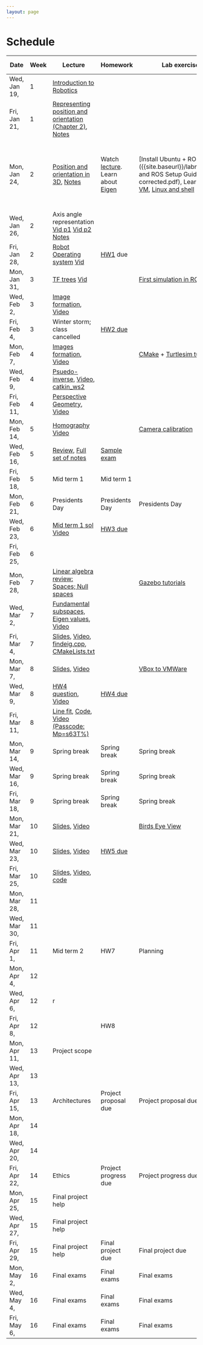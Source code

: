 ```yaml
---
layout: page
---
```

# Schedule

| Date         | Week | Lecture                                                                                                                                                                                                                                                                                                                                                                                                                                      | Homework                                                                                                                                                   | Lab exercise                                                                                                                                                                                                      | Extra reading                                                                                                                                                                                                                                                          |
|--------------|------|----------------------------------------------------------------------------------------------------------------------------------------------------------------------------------------------------------------------------------------------------------------------------------------------------------------------------------------------------------------------------------------------------------------------------------------------|------------------------------------------------------------------------------------------------------------------------------------------------------------|-------------------------------------------------------------------------------------------------------------------------------------------------------------------------------------------------------------------|------------------------------------------------------------------------------------------------------------------------------------------------------------------------------------------------------------------------------------------------------------------------|
| Wed, Jan 19, | 1    | [Introduction to Robotics]({{site.baseurl}}/slides/01-19-intro-to-robotics.html)                                                                                                                                                                                                                                                                                                                                                             |                                                                                                                                                            |                                                                                                                                                                                                                   |                                                                                                                                                                                                                                                                        |
| Fri, Jan 21, | 1    | [Representing position and orientation (Chapter 2)](https://drive.google.com/file/d/1-zbVbARtWxv-rtyrPm0-eUjj6bTp3UHN/view?usp=sharing), [Notes]({{site.baseurl}}/slides/01-21-coordinate-transformations-2D.pdf)                                                                                                                                                                                                                            |                                                                                                                                                            |                                                                                                                                                                                                                   |                                                                                                                                                                                                                                                                        |
| Mon, Jan 24, | 2    | [Position and orientation in 3D](https://drive.google.com/file/d/1NyJizoUiL2rYIY68DqhTMQzx-iDp1UHS/view?usp=sharing), [Notes]({{site.baseurl}}/slides/01-24-coordinate-transformations.pdf)                                                                                                                                                                                                                                                  | Watch [lecture](https://drive.google.com/file/d/1NyJizoUiL2rYIY68DqhTMQzx-iDp1UHS/view?usp=sharing). Learn about [Eigen](https://eigen.tuxfamily.org/dox/) | [Install Ubuntu + ROS]({{site.baseurl}}/labnotes/VM and ROS Setup Guide-corrected.pdf), Learn about [VM](https://www.virtualbox.org/manual/), [Linux and shell](https://missing.csail.mit.edu/2020/course-shell/) | [Diebel (2006)](https://www.astro.rug.nl/software/kapteyn-beta/_downloads/attitude.pdf), Chapter 2 of textbook. [1](https://natanaso.github.io/ece276a2021/ref/ECE276A_6_Rotations.pdf) [Barfoot-Ch.6.1-6.3](http://asrl.utias.utoronto.ca/~tdb/bib/barfoot_ser17.pdf) |
| Wed, Jan 26, | 2    | Axis angle representation [Vid p1](https://drive.google.com/file/d/1p-kiNmQEA0zEEz5css-Mtwo2OlQrXtQx/view?usp=sharing) [Vid p2](https://drive.google.com/file/d/1_Z6z9Zf4PqZods50yGVtwXWb1uiHaoSd/view?usp=sharing) [Notes]({{site.baseurl}}/slides/01-26-axis-angle.pdf)                                                                                                                                                                    |                                                                                                                                                            |                                                                                                                                                                                                                   | [Hauser's Robotic Systems](http://motion.pratt.duke.edu/RoboticSystems/3DRotations.html)                                                                                                                                                                               |
| Fri, Jan 28, | 2    | [Robot Operating system]({{site.baseurl}}/slides/01-28-ros-intro.html) [Vid](https://drive.google.com/file/d/11RT_oRep8qpHEPG20h3lN1FtvmXhwA2Z/view?usp=sharing)                                                                                                                                                                                                                                                                             | [HW1]({{site.baseurl}}/hw/hw1/hw1.pdf) due                                                                                                                 |                                                                                                                                                                                                                   |                                                                                                                                                                                                                                                                        |
| Mon, Jan 31, | 3    | [TF trees]({{site.baseurl}}/slides/01-31-tf-trees.html) [Vid](https://drive.google.com/file/d/1E_RLQXXK7_q4vZLIMbXoWTSya28qsEPq/view?usp=sharing)                                                                                                                                                                                                                                                                                            |                                                                                                                                                            | [First simulation in ROS](http://wiki.ros.org/turtlesim/Tutorials)                                                                                                                                                |                                                                                                                                                                                                                                                                        |
| Wed, Feb 2,  | 3    | [Image formation]({{site.baseurl}}/slides/02-02-image_formation_files/main.pdf.pdf), [Video](https://drive.google.com/file/d/11BMiG9IwmX_QoGnzq2lmhJT1Z5NaZkna/view?usp=sharing)                                                                                                                                                                                                                                                             |                                                                                                                                                            |                                                                                                                                                                                                                   |                                                                                                                                                                                                                                                                        |
| Fri, Feb 4,  | 3    | Winter storm; class cancelled                                                                                                                                                                                                                                                                                                                                                                                                                | [HW2 due]({{site.baseurl}}/hw/hw2/hw2.pdf)                                                                                                                 |                                                                                                                                                                                                                   |                                                                                                                                                                                                                                                                        |
| Mon, Feb 7,  | 4    | [Images formation]({{site.baseurl}}/slides/02-07-image_formation_files/main.pdf.pdf), [Video](https://drive.google.com/file/d/1-Ex_u-W6GWelxwuVS7OgCgDjAatTDivt/view?usp=sharing)                                                                                                                                                                                                                                                            |                                                                                                                                                            | [CMake](https://cmake.org/cmake/help/latest/guide/tutorial/index.html) + [Turtlesim tutorial](http://wiki.ros.org/turtlesim/Tutorials)                                                                            |                                                                                                                                                                                                                                                                        |
| Wed, Feb 9,  | 4    | [Psuedo-inverse]({{site.baseurl}}/slides/02-09-image_formation_files/main.pdf),  [Video](https://drive.google.com/file/d/1T_A_bpVqs45yXTEuXgLYePlofOHjFGhO/view?usp=sharing), [catkin_ws2](https://github.com/wecacuee/ECE417-Mobile-Robots/tree/master/code/02-10/catkin_ws2)                                                                                                                                                               |                                                                                                                                                            |                                                                                                                                                                                                                   |                                                                                                                                                                                                                                                                        |
| Fri, Feb 11, | 4    | [Perspective Geometry]({{site.baseurl}}/slides/02-11-camera-calibration_files/main.pdf.pdf), [Video](https://drive.google.com/file/d/1nu-Olz96RdnnVZ6L-Du9ja_g6lvMDJnD/view?usp=sharing)                                                                                                                                                                                                                                                     |                                                                                                                                                            |                                                                                                                                                                                                                   |                                                                                                                                                                                                                                                                        |
| Mon, Feb 14, | 5    | [Homography]({{site.baseurl}}/slides/02-14-homography_files/main.pdf.pdf) [Video](https://drive.google.com/file/d/18L39j0_oLpYFKidZKfWuwSzQkNtx5NB5/view?usp=sharing)                                                                                                                                                                                                                                                                        |                                                                                                                                                            | [Camera calibration](https://docs.google.com/document/d/e/2PACX-1vR4nwLR9y5xaxC5W7s3r62LPNxPPAu-xUduaF0psDLC3QrU6BEK8ZPkCMUYme6uvWum-onWmFPylpN9/pub)                                                             |                                                                                                                                                                                                                                                                        |
| Wed, Feb 16, | 5    | [Review](https://drive.google.com/file/d/1Ar_nFyxTgqY8zzTZHKgwRR6P2Z6vYQqD/view?usp=sharing), [Full set of notes]({{site.baseurl}}/slides/02-16-review/main.pdf)                                                                                                                                                                                                                                                                             | [Sample exam]({{site.baseurl}}/exam/mt1/mt1.pdf.pdf)                                                                                                       |                                                                                                                                                                                                                   |                                                                                                                                                                                                                                                                        |
| Fri, Feb 18, | 5    | Mid term 1                                                                                                                                                                                                                                                                                                                                                                                                                                   | Mid term 1                                                                                                                                                 |                                                                                                                                                                                                                   |                                                                                                                                                                                                                                                                        |
| Mon, Feb 21, | 6    | Presidents Day                                                                                                                                                                                                                                                                                                                                                                                                                               | Presidents Day                                                                                                                                             | Presidents Day                                                                                                                                                                                                    |                                                                                                                                                                                                                                                                        |
| Wed, Feb 23, | 6    | [Mid term 1 sol]({{site.baseurl}}/exam/02-18-mt1/mt1.pdf.pdf) [Video](https://drive.google.com/file/d/1wgY2LAw7LQnh_IyHY0XDAr2yorXta93Z/view?usp=sharing)                                                                                                                                                                                                                                                                                    | [HW3 due]({{site.baseurl}}/hw/hw3/hw3.pdf)                                                                                                                 |                                                                                                                                                                                                                   |                                                                                                                                                                                                                                                                        |
| Fri, Feb 25, | 6    |                                                                                                                                                                                                                                                                                                                                                                                                                                              |                                                                                                                                                            |                                                                                                                                                                                                                   |                                                                                                                                                                                                                                                                        |
| Mon, Feb 28, | 7    | [Linear algebra review: Spaces; Null spaces]({{site.baseurl}}/slides/02-28-linear-algebra_files/main.pdf.pdf)                                                                                                                                                                                                                                                                                                                                |                                                                                                                                                            | [Gazebo tutorials]({{site.baseurl}}/labnotes/02-28/gazebo-tutorials-car-demo/)                                                                                                                                    |                                                                                                                                                                                                                                                                        |
| Wed, Mar 2,  | 7    | [Fundamental subspaces, Eigen values]({{site.baseurl}}/slides/03-02-linear-algebra_files/main.pdf.pdf), [Video](https://drive.google.com/file/d/1YDuJNidfhVJepkol5Ycgnx1eGgx-Qy6L/view?usp=sharing)                                                                                                                                                                                                                                          |                                                                                                                                                            |                                                                                                                                                                                                                   |                                                                                                                                                                                                                                                                        |
| Fri, Mar 4,  | 7    | [Slides]({{site.baseurl}}/slides/03-04-linear-algebra_files/main.pdf.pdf), [Video](https://drive.google.com/file/d/13gncAM_0wNwv0Xpb9CQNOfHy5QlvozGA/view?usp=sharing), [findeig.cpp](https://github.com/wecacuee/ECE417-Mobile-Robots/blob/master/docs/slides/03-04-linear-algebra_files/findeig.cpp), [CMakeLists.txt](https://github.com/wecacuee/ECE417-Mobile-Robots/blob/master/docs/slides/03-04-linear-algebra_files/CMakeLists.txt) |                                                                                                                                                            |                                                                                                                                                                                                                   |                                                                                                                                                                                                                                                                        |
| Mon, Mar 7,  | 8    | [Slides]({{site.baseurl}}/slides/03-07-linear-algebra_files/main.pdf.pdf), [Video](https://drive.google.com/file/d/1KFc2sngmZAgDYLlFiiV1RFKVkEBWwq_3/view?usp=sharing)                                                                                                                                                                                                                                                                       |                                                                                                                                                            | [VBox to VMWare]({{site.baseurl}}/labnotes/03-07/vbox-to-vmware)                                                                                                                                                  |                                                                                                                                                                                                                                                                        |
| Wed, Mar 9,  | 8    | [HW4 question]({{site.baseurl}}/slides/03-09-hw4.pdf.pdf), [Video](https://drive.google.com/file/d/1JaEwLxQ2BvT30sVxshmglBz_v5FjC1hW/view?usp=sharing)                                                                                                                                                                                                                                                                                       | [HW4 due]({{site.baseurl}}/hw/hw4/hw4probs.pdf)                                                                                                            |                                                                                                                                                                                                                   |                                                                                                                                                                                                                                                                        |
| Fri, Mar 11, | 8    | [Line fit]({{site.baseurl}}/slides/03-11-svd-nulll-space/main.pdf), [Code](https://github.com/wecacuee/ECE417-Mobile-Robots/tree/master/docs/slides/03-11-svd-null-space/code), [Video  (Passcode: Mp=s63T%)](https://maine.zoom.us/rec/share/2mhHZuHH8Wv-FiDWv7snBpRMx-azP50ViUe9qTYfXioFDuLrDJSPP5EuWoGO-gkK.N1xqmZd7WRtvojh-)                                                                                                             |                                                                                                                                                            |                                                                                                                                                                                                                   |                                                                                                                                                                                                                                                                        |
| Mon, Mar 14, | 9    | Spring break                                                                                                                                                                                                                                                                                                                                                                                                                                 | Spring break                                                                                                                                               | Spring break                                                                                                                                                                                                      |                                                                                                                                                                                                                                                                        |
| Wed, Mar 16, | 9    | Spring break                                                                                                                                                                                                                                                                                                                                                                                                                                 | Spring break                                                                                                                                               | Spring break                                                                                                                                                                                                      |                                                                                                                                                                                                                                                                        |
| Fri, Mar 18, | 9    | Spring break                                                                                                                                                                                                                                                                                                                                                                                                                                 | Spring break                                                                                                                                               | Spring break                                                                                                                                                                                                      |                                                                                                                                                                                                                                                                        |
| Mon, Mar 21, | 10   | [Slides]({{site.baseurl}}/slides/03-21-svd-appl-DLT-algo/main.pdf.pdf), [Video](https://drive.google.com/file/d/1PEdgHCf6Ud0WYMVtCRlsjfctDcnBm8E9/view?usp=sharing)                                                                                                                                                                                                                                                                          |                                                                                                                                                            | [Birds Eye View]({{site.baseurl}}/labnotes/03-21/birds-eye-view)                                                                                                                                                  |                                                                                                                                                                                                                                                                        |
| Wed, Mar 23, | 10   | [Slides]({{site.baseurl}}/slides/03-23-DLT-algo-harris-corners/main.pdf.pdf), [Video](https://drive.google.com/file/d/17Cr0rMr567gfRNrrj9ri9vtsFaNLqW7t/view?usp=sharing)                                                                                                                                                                                                                                                                    | [HW5 due]({{site.baseurl}}/hw/hw5/hw5probs.pdf)                                                                                                            |                                                                                                                                                                                                                   |                                                                                                                                                                                                                                                                        |
| Fri, Mar 25, | 10   | [Slides]({{site.baseurl}}/slides/03-25-DLT/main.pdf.pdf), [Video](https://drive.google.com/file/d/1cY02DTagpckbYl5gS0PYBu569vlZUNN6/view?usp=sharing), [code]({{site.baseurl}}/slides/03-25-DLT/code)                                                                                                                                                                                                                                                                                                                                             |                                                                                                                                                            |                                                                                                                                                                                                                   |                                                                                                                                                                                                                                                                        |
| Mon, Mar 28, | 11   |                                                                                                                                                                                                                                                                                                                                                                                                                                              |                                                                                                                                                            |                                                                                                                                                                                                                   |                                                                                                                                                                                                                                                                        |
| Wed, Mar 30, | 11   |                                                                                                                                                                                                                                                                                                                                                                                                                                              |                                                                                                                                                            |                                                                                                                                                                                                                   |                                                                                                                                                                                                                                                                        |
| Fri, Apr 1,  | 11   | Mid term 2                                                                                                                                                                                                                                                                                                                                                                                                                                   | HW7                                                                                                                                                        | Planning                                                                                                                                                                                                          |                                                                                                                                                                                                                                                                        |
| Mon, Apr 4,  | 12   |                                                                                                                                                                                                                                                                                                                                                                                                                                              |                                                                                                                                                            |                                                                                                                                                                                                                   |                                                                                                                                                                                                                                                                        |
| Wed, Apr 6,  | 12   | r                                                                                                                                                                                                                                                                                                                                                                                                                                            |                                                                                                                                                            |                                                                                                                                                                                                                   |                                                                                                                                                                                                                                                                        |
| Fri, Apr 8,  | 12   |                                                                                                                                                                                                                                                                                                                                                                                                                                              | HW8                                                                                                                                                        |                                                                                                                                                                                                                   |                                                                                                                                                                                                                                                                        |
| Mon, Apr 11, | 13   | Project scope                                                                                                                                                                                                                                                                                                                                                                                                                                |                                                                                                                                                            |                                                                                                                                                                                                                   |                                                                                                                                                                                                                                                                        |
| Wed, Apr 13, | 13   |                                                                                                                                                                                                                                                                                                                                                                                                                                              |                                                                                                                                                            |                                                                                                                                                                                                                   |                                                                                                                                                                                                                                                                        |
| Fri, Apr 15, | 13   | Architectures                                                                                                                                                                                                                                                                                                                                                                                                                                | Project proposal due                                                                                                                                       | Project proposal due                                                                                                                                                                                              |                                                                                                                                                                                                                                                                        |
| Mon, Apr 18, | 14   |                                                                                                                                                                                                                                                                                                                                                                                                                                              |                                                                                                                                                            |                                                                                                                                                                                                                   |                                                                                                                                                                                                                                                                        |
| Wed, Apr 20, | 14   |                                                                                                                                                                                                                                                                                                                                                                                                                                              |                                                                                                                                                            |                                                                                                                                                                                                                   |                                                                                                                                                                                                                                                                        |
| Fri, Apr 22, | 14   | Ethics                                                                                                                                                                                                                                                                                                                                                                                                                                       | Project progress due                                                                                                                                       | Project progress due                                                                                                                                                                                              |                                                                                                                                                                                                                                                                        |
| Mon, Apr 25, | 15   | Final project help                                                                                                                                                                                                                                                                                                                                                                                                                           |                                                                                                                                                            |                                                                                                                                                                                                                   |                                                                                                                                                                                                                                                                        |
| Wed, Apr 27, | 15   | Final project help                                                                                                                                                                                                                                                                                                                                                                                                                           |                                                                                                                                                            |                                                                                                                                                                                                                   |                                                                                                                                                                                                                                                                        |
| Fri, Apr 29, | 15   | Final project help                                                                                                                                                                                                                                                                                                                                                                                                                           | Final project due                                                                                                                                          | Final project due                                                                                                                                                                                                 |                                                                                                                                                                                                                                                                        |
| Mon, May 2,  | 16   | Final exams                                                                                                                                                                                                                                                                                                                                                                                                                                  | Final exams                                                                                                                                                | Final exams                                                                                                                                                                                                       |                                                                                                                                                                                                                                                                        |
| Wed, May 4,  | 16   | Final exams                                                                                                                                                                                                                                                                                                                                                                                                                                  | Final exams                                                                                                                                                | Final exams                                                                                                                                                                                                       |                                                                                                                                                                                                                                                                        |
| Fri, May 6,  | 16   | Final exams                                                                                                                                                                                                                                                                                                                                                                                                                                  | Final exams                                                                                                                                                | Final exams                                                                                                                                                                                                       |                                                                                                                                                                                                                                                                        |
